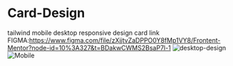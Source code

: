 # Card-Design
tailwind mobile desktop responsive design card 
link FIGMA:https://www.figma.com/file/zXjjtvZaDPPO0Y8fMp1VY8/Frontent-Mentor?node-id=10%3A327&t=BDakwCWMS2BsaP7l-1
![desktop-design](https://user-images.githubusercontent.com/56288392/236658021-653149fd-e4b3-4d1d-aa54-d468dd10f88d.png)
![Mobile](https://user-images.githubusercontent.com/56288392/236658023-5d4912ad-0db9-4d0a-83f1-f8d3cceb4e98.png)
